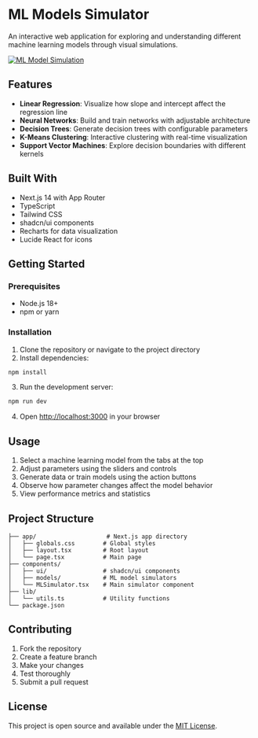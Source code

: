 # ML Models Simulator

An interactive web application for exploring and understanding different machine learning models through visual simulations.

[![ML Model Simulation](https://img.shields.io/badge/ML%20Model%20Simulation-blue?style=for-the-badge)](https://mlsim.netlify.app/)

## Features

- **Linear Regression**: Visualize how slope and intercept affect the regression line
- **Neural Networks**: Build and train networks with adjustable architecture
- **Decision Trees**: Generate decision trees with configurable parameters
- **K-Means Clustering**: Interactive clustering with real-time visualization
- **Support Vector Machines**: Explore decision boundaries with different kernels

## Built With

- Next.js 14 with App Router
- TypeScript
- Tailwind CSS
- shadcn/ui components
- Recharts for data visualization
- Lucide React for icons

## Getting Started

### Prerequisites

- Node.js 18+ 
- npm or yarn

### Installation

1. Clone the repository or navigate to the project directory
2. Install dependencies:

```bash
npm install
```

3. Run the development server:

```bash
npm run dev
```

4. Open [http://localhost:3000](http://localhost:3000) in your browser

## Usage

1. Select a machine learning model from the tabs at the top
2. Adjust parameters using the sliders and controls
3. Generate data or train models using the action buttons
4. Observe how parameter changes affect the model behavior
5. View performance metrics and statistics

## Project Structure

```
├── app/                    # Next.js app directory
│   ├── globals.css        # Global styles
│   ├── layout.tsx         # Root layout
│   └── page.tsx           # Main page
├── components/
│   ├── ui/                # shadcn/ui components
│   ├── models/            # ML model simulators
│   └── MLSimulator.tsx    # Main simulator component
├── lib/
│   └── utils.ts           # Utility functions
└── package.json
```

## Contributing

1. Fork the repository
2. Create a feature branch
3. Make your changes
4. Test thoroughly
5. Submit a pull request

## License

This project is open source and available under the [MIT License](LICENSE). 
